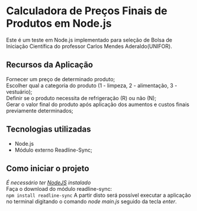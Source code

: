 # Calculadora de Preços Finais de Produtos em Node.js
Este é um teste em Node.js implementado para seleção de Bolsa de Iniciação Científica do professor Carlos Mendes Aderaldo(UNIFOR). 

## **Recursos da Aplicação**
Fornecer um preço de determinado produto; <br>
Escolher qual a categoria do produto (1 - limpeza, 2 - alimentação, 3 - vestuário); <br>
Definir se o produto necessita de refrigeração (R) ou não (N); <br>
Gerar o valor final do produto após aplicação dos aumentos e custos finais previamente determinados;

## **Tecnologias utilizadas**
- Node.js
- Módulo externo Readline-Sync;

## **Como iniciar o projeto**
*É necessário ter [NodeJS](https://nodejs.org/en/) instalado* <br>
Faça o download do módulo readline-sync: <br>
```npm install readline-sync```
A partir disto será possível executar a aplicação no terminal digitando o comando *node main.js* seguido da tecla *enter*.
